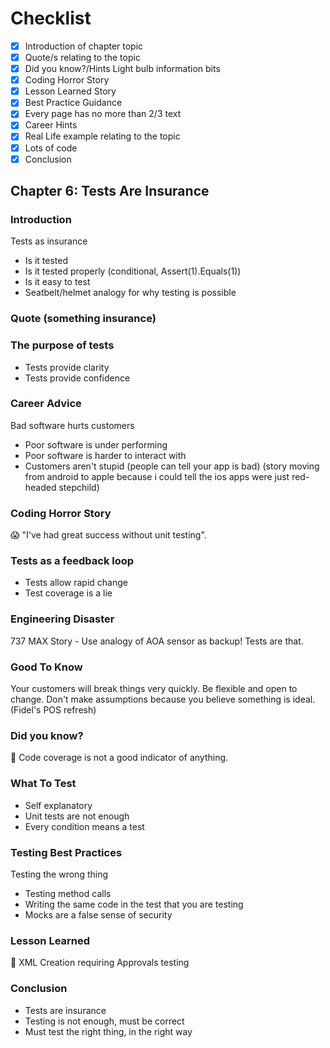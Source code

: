 # Checklist

- [x] Introduction of chapter topic
- [x] Quote/s relating to the topic
- [x] Did you know?/Hints Light bulb information bits
- [x] Coding Horror Story
- [x] Lesson Learned Story
- [x] Best Practice Guidance
- [x] Every page has no more than 2/3 text
- [x] Career Hints
- [x] Real Life example relating to the topic
- [x] Lots of code
- [x] Conclusion

## Chapter 6: Tests Are Insurance

### Introduction

Tests as insurance

- Is it tested
- Is it tested properly (conditional, Assert(1).Equals(1))
- Is it easy to test
- Seatbelt/helmet analogy for why testing is possible

### Quote (something insurance)

### The purpose of tests

- Tests provide clarity
- Tests provide confidence

### Career Advice

Bad software hurts customers

- Poor software is under performing
- Poor software is harder to interact with
- Customers aren't stupid (people can tell your app is bad)
(story moving from android to apple because i could tell the
ios apps were just red-headed stepchild)

### Coding Horror Story

:scream: "I've had great success without unit testing".

### Tests as a feedback loop

- Tests allow rapid change
- Test coverage is a lie

### Engineering Disaster

737 MAX Story - Use analogy of AOA sensor as backup! Tests are that.

### Good To Know

Your customers will break things very quickly. Be flexible and open to change. Don't make assumptions because you believe something is ideal. (Fidel's POS refresh)

### Did you know?

:thinking: Code coverage is not a good indicator of anything.

### What To Test

- Self explanatory
- Unit tests are not enough
- Every condition means a test

### Testing Best Practices

Testing the wrong thing

- Testing method calls
- Writing the same code in the test that you are testing
- Mocks are a false sense of security

### Lesson Learned

:school: XML Creation requiring Approvals testing

### Conclusion

- Tests are insurance
- Testing is not enough, must be correct
- Must test the right thing, in the right way
